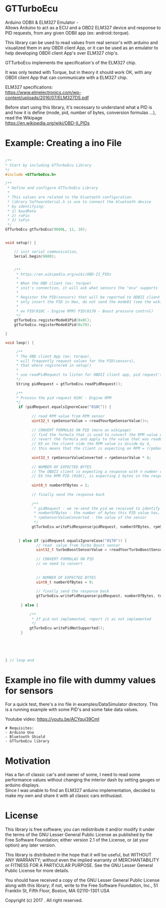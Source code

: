 # GTTurboEcu
Arduino ODBII & ELM327 Emulator - <br> 
Allows Arduino to act as a ECU and a OBD2 ELM327 device and response to PID requests, from any given ODBII app (ex: android::torque).

This library can be used to read values from real sensor's with arduino and visualized them in any OBDII client App, 
or it can be used as an emulator to help developing OBDII client App's over ELM327 chip's.

GTTurboEcu implements the specification's of the ELM327 chip.</br>

It was only tested with Torque, but in theory it should work OK,  with any OBDII client App that can communicate with a ELM327 chip.

ELM327 specifications: </br>
https://www.elmelectronics.com/wp-content/uploads/2016/07/ELM327DS.pdf

Before start using this library, it's necessary to understand what a PID is and how it is define (mode, pid, number of bytes, conversion formulas ...), read the Wikipage </br> 
https://en.wikipedia.org/wiki/OBD-II_PIDs

# Example: Creating a ino File


``` C++

/**
* Start by including GTTurboEcu Library
*/
#include <GTTurboEcu.h>

/**
 * Define and configure GTTurboEcu Library
 *
 * This values are related to the bluetooth configuration.
 * library SoftwareSerial.h is use to connect the bluetooth device
 * by identifying:
 * 1) baudRate
 * 2) rxPin
 * 3) txPin
 */
GTTurboEcu gtTurboEcu(9600L, 11, 10);


void setup() {

    // init serial communication, 
    Serial.begin(9600);


    /**
     * https://en.wikipedia.org/wiki/OBD-II_PIDs
     *
     * When the OBD client (ex: torque)
     * init's connection, it will ask what sensors the "ecu" supports
     *
     * Register the PID(sensors) that will be reported to ODBII client app,
     * only insert the PID in Hex, do not send the mode01 (see the wikipedia page for more info)
     *
     * ex PID(010C - Engine RPM) PID(0170 - Boost pressure control)
     */
    gtTurboEcu.registerMode01Pid(0x0C);
    gtTurboEcu.registerMode01Pid(0x70);

}

void loop() {

     /**
     * The OBD client App (ex: torque),
     * will frequently request values for the PID(sensors),
     * that where registered in setup()
     * 
     * use readPidRequest to listen for OBDII client app, pid request's
     */
     String pidRequest = gtTurboEcu.readPidRequest();
     
     /**
     * Process the pid request 010C - Engine RPM
     */
      if (pidRequest.equalsIgnoreCase("010C")) {
      
            // read RPM value from RPM sensor
            uint32_t rpmSensorValue = <readYourRpmSensorValue()>;
            
            // CONVERT FORMULAS ON PID (more on wikipage)
            // find the formula that is used to convert the RPM value on the client side
            // revert the formula and apply to the value that was readed from the RPM sensor
            // EX on the client side the RPM value is divide by 4, 
            // this means that the client is expecting an RPM = (rpmSensorValue * 4)
            
            uint32_t rpmSensorValueConverted = rpmSensorValue * 4;
            
            // NUMBER OF EXPECTED BYTES
            // The OBDII client is expecting a response with n number of bytes for a given PID (check the wikipage)
            // EX the RPM PID (010C), is expecting 2 bytes in the response
            
            uint8_t numberOfBytes = 2;
            
            // finally send the response back
            
            /**
             * pidRequest - we re-send the pid we received to identify it
             * numberOfBytes - the number of bytes this PID value has, see OBDII PID specifications
             * rpmSensorValueConverted - the value of the sensor
             */
            gtTurboEcu.writePidResponse(pidRequest, numberOfBytes, rpmSensorValueConverted);    
            
            
      } else if (pidRequest.equalsIgnoreCase("0170")) {
              // read  value from Turbo Boost sensor
              uint32_t turboBoostSensorValue = <readYourTurboBoostSensorValue()>;
              
              // CONVERT FORMULAS ON PID
              // no need to convert
              
              
              // NUMBER OF EXPECTED BYTES
              uint8_t numberOfBytes = 9;
              
              // finally send the response back
              gtTurboEcu.writePidResponse(pidRequest, numberOfBytes, turboBoostSensorValue);    
              
       } else {
      
           /**
            * If pid not implemented, report it as not implemented
            */
           gtTurboEcu.writePidNotSupported();
       }
       
       
       
     

} // loop end


```

# Example ino file with dummy values for sensors 
For a quick test, there's a ino file in examples/DataSimulator directory. This is a running example with some PID's and some fake data values.

Youtube video:
https://youtu.be/ACYquj39CmI

    # Requisites:
    - Arduino Uno
    - Bluetooth Shield
    - GTTurboEcu library
    
# Motivation
Has a fan of classic car's and owner of some, I need to read some performance values without changing the interior dash by setting gauges or arduino displays.</br>
     Since I was unable to find an ELM327 arduino implementation, decided to make my own and share it with all classic cars enthusiast.
     

# License


This library is free software; you can redistribute it and/or modify it under the terms of the GNU Lesser General Public License as published by the Free Software Foundation; either version 2.1 of the License, or (at your option) any later version.

This library is distributed in the hope that it will be useful, but WITHOUT ANY WARRANTY; without even the implied warranty of MERCHANTABILITY or FITNESS FOR A PARTICULAR PURPOSE. See the GNU Lesser General Public License for more details.

You should have received a copy of the GNU Lesser General Public License along with this library; if not, write to the Free Software Foundation, Inc., 51 Franklin St, Fifth Floor, Boston, MA 02110-1301 USA

Copyright (c) 2017 . All right reserved.
